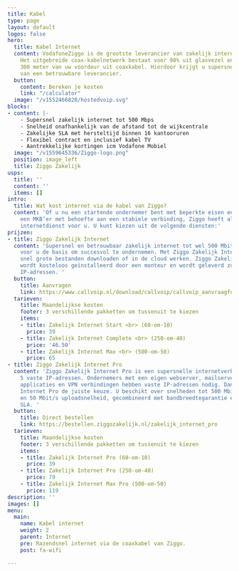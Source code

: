 ```yaml
---
title: Kabel
type: page
layout: default
logos: false
hero:
  title: Kabel Internet
  content: VodafoneZiggo is de grootste leverancier van zakelijk internet via de kabel.
    Het uitgebreide coax-kabelnetwerk bestaat voor 98% uit glasvezel en tot maximaal
    300 meter van uw voordeur uit coaxkabel. Hierdoor krijgt u supersnel internet
    van een betrouwbare leverancier.
  button:
    content: Bereken je kosten
    link: "/calculator"
  image: "/v1552466820/hostedvoip.svg"
blocks:
- content: |-
    - Supersnel zakelijk internet tot 500 Mbps
    - Snelheid onafhankelijk van de afstand tot de wijkcentrale
    - Zakelijke SLA met hersteltijd binnen 16 kantooruren
    - Flexibel contract en inclusief kabel TV
    - Aantrekkelijke kortingen icm Vodafone Mobiel
  image: "/v1559645336/Ziggo-logo.png"
  position: image_left
  title: Ziggo Zakelijk
usps:
  title: ''
  content: ''
  items: []
intro:
  title: Wat kost internet via de kabel van Ziggo?
  content: 'Of u nu een startende ondernemer bent met beperkte eisen en wensen of
    een MKB’er met behoefte aan een stabiele verbinding, Ziggo heeft altijd een passende
    internetdienst voor u. U kunt kiezen uit de volgende diensten:'
prijzen:
- title: Ziggo Zakelijk Internet
  content: 'Supersnel en betrouwbaar zakelijk internet tot wel 500 Mbit/s. Het is
    voor u de basis om succesvol te ondernemen. Met Ziggo Zakelijk Internet kunt u
    snel grote bestanden downloaden of in de cloud werken. Ziggo Zakelijk Internet
    wordt kosteloos geïnstalleerd door een monteur en wordt geleverd zonder vaste
    IP-adressen. '
  button:
    title: Aanvragen
    link: https://www.callvoip.nl/download/callvoip/callvoip_aanvraagformulier_ziggo-connect-zzp.pdf
  tarieven:
    title: Maandelijkse kosten
    footer: 3 verschillende pakketten om tussenuit te kiezen
    items:
    - title: Zakelijk Internet Start <br> (60-om-10)
      price: 39
    - title: Zakelijk Internet Complete <br> (250-om-40)
      price: '46.50'
    - title: Zakelijk Internet Max <br> (500-om-50)
      price: 65
- title: Ziggo Zakelijk Internet Pro
  content: 'Ziggo Zakelijk Internet Pro is een supersnelle internetverbinding met
    5 vaste IP-adressen. Ondernemers met een eigen webserver, mailservers, online
    applicaties en VPN verbindingen hebben vaste IP-adressen nodig. Dan is Ziggo Zakelijk
    Internet Pro de juiste keuze. U beschikt over snelheden tot 500 Mbit/s downloadsnelheid
    en 50 Mbit/s uploadsnelheid, gecombineerd met bandbreedtegarantie en zakelijke
    SLA. '
  button:
    title: Direct bestellen
    link: https://bestellen.ziggozakelijk.nl/zakelijk_internet_pro
  tarieven:
    title: Maandelijkse kosten
    footer: 3 verschillende pakketten om tussenuit te kiezen
    items:
    - title: Zakelijk Internet Pro (60-om-10)
      price: 39
    - title: Zakelijk Internet Pro (250-om-40)
      price: 79
    - title: Zakelijk Internet Max Pro (500-om-50)
      price: 119
description: ''
images: []
menu:
  main:
    name: Kabel internet
    weight: 2
    parent: Internet
    pre: Razendsnel internet via de coaxkabel van Ziggo.
    post: fa-wifi

---
```

